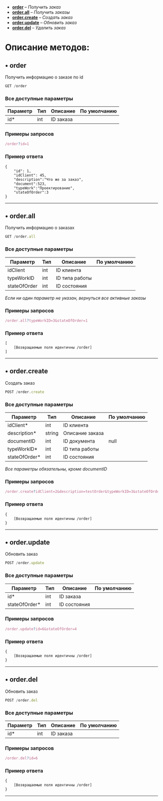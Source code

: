 - [**order**](#-order) – *Получить заказ*
- [**order.all**](#-orderall) – *Получить заказы*
- [**order.create**](#-ordercreate) – *Создать заказ*
- [**order.update**](#-orderupdate) – *Обновить заказ*
- [**order.del**](#-orderdel) – *Удалить заказ*
# Описание методов: 

## • order
Получить информацию о заказе по id
```js
GET /order
```

### Все доступные параметры
Параметр | Тип | Описание | По умолчанию
-- | -- | -- | --
id* | int | ID заказа


### Примеры запросов
```js
/order?id=1
```

### Пример ответа
```
{
    "id": 1,
    "idClient": 45,
    "description":"Что же за заказ",
    "document":523,
    "typeWork":"Проектирование",
    "stateOfOrder":3
}
```
***



## • order.all
Получить информацию о заказах
```js
GET /order.all
```

### Все доступные параметры
Параметр | Тип | Описание | По умолчанию
-- | -- | -- | --
idClient | int | ID клиента
typeWorkID | int | ID типа работы
stateOfOrder | int | ID состояния

*Если ни один параметр не указан, вернуться все активные заказы*

### Примеры запросов
```js
/order.all?typeWorkID=3&stateOfOrder=1
```

### Пример ответа
```
[
    [Возвращаемые поля идентичны /order]
]
```
***



## • order.create
Создать заказ
```js
POST /order.create
```

### Все доступные параметры
Параметр | Тип | Описание | По умолчанию
-- | -- | -- | --
idClient* | int | ID клиента
description* | string | Описание заказа
documentID | int | ID документа | null
typeWorkID* | int | ID типа работы
stateOfOrder* | int | ID состояния

*Все параметры обязательны, кроме documentID*

### Примеры запросов
```js
/order.create?idClient=2&description=testOrder&typeWorkID=3&stateOfOrder=1
```

### Пример ответа
```
{
    [Возвращаемые поля идентичны /order]
}
```
***



## • order.update
Обновить заказ
```js
POST /order.update
```

### Все доступные параметры
Параметр | Тип | Описание | По умолчанию
-- | -- | -- | --
id* | int | ID заказа
stateOfOrder* | int | ID состояния


### Примеры запросов
```js
/order.update?id=6&stateOfOrder=4
```

### Пример ответа
```
{
    [Возвращаемые поля идентичны /order]
}
```
***



## • order.del
Обновить заказ
```js
POST /order.del
```

### Все доступные параметры
Параметр | Тип | Описание | По умолчанию
-- | -- | -- | --
id* | int | ID заказа

### Примеры запросов
```js
/order.del?id=6
```

### Пример ответа
```
{
    [Возвращаемые поля идентичны /order]
}
```
***
